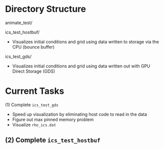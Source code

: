 # Directory Structure
animate_test/

ics_test_hostbuf/
- Visualizes initial conditions and grid using data written to storage via the CPU (bounce buffer)

ics_test_gds/
- Visualizes initial conditions and grid using data written out with GPU Direct Storage (GDS)

# Current Tasks
(1) Complete `ics_test_gds`
- Speed up visualization by eliminating host code to read in the data 
- Figure out max pinned memory problem
- Visualize `rho_ics.dat`

(2) Complete `ics_test_hostbuf`
-  
